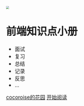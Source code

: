<img src="http://image.cocoroise.cn/前端知识大纲10.28.png" style="zoom:50%;" />

#  前端知识点小册

- 面试
- 复习
- 总结
- 记录
- 反思
- ...

[cocoroise的花园](http://cocoroise.cn/)
[开始阅读](README.md)
